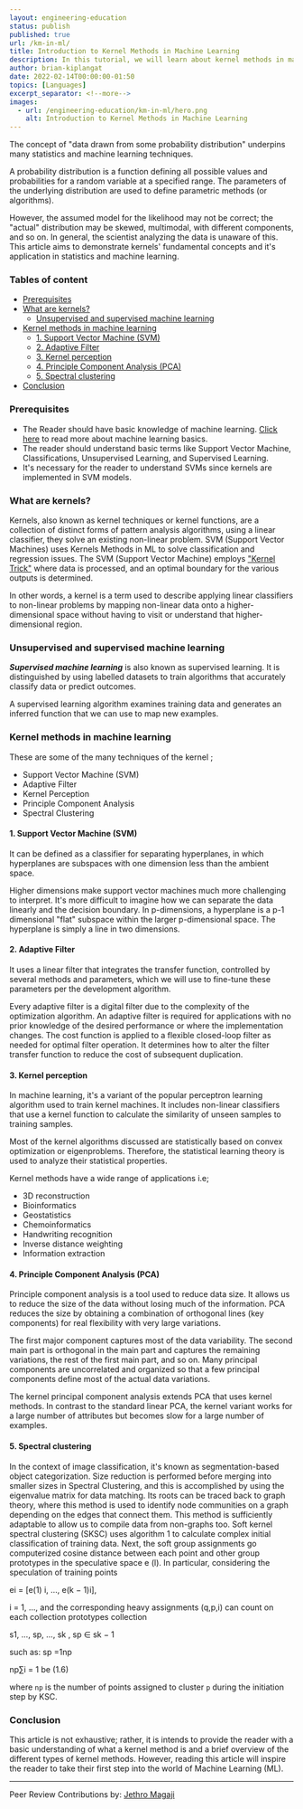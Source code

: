 ```yaml
---
layout: engineering-education
status: publish
published: true
url: /km-in-ml/
title: Introduction to Kernel Methods in Machine Learning 
description: In this tutorial, we will learn about kernel methods in machine learning and how to use them to solve classification and regression problems.
author: brian-kiplangat
date: 2022-02-14T00:00:00-01:50
topics: [Languages]
excerpt_separator: <!--more-->
images:
  - url: /engineering-education/km-in-ml/hero.png
    alt: Introduction to Kernel Methods in Machine Learning 
---
```

The concept of "data drawn from some probability distribution" underpins many statistics and machine learning techniques. 
<!--more-->
A probability distribution is a function defining all possible values and probabilities for a random variable at a specified range. The parameters of the underlying distribution are used to define parametric methods (or algorithms).

However, the assumed model for the likelihood may not be correct; the "actual" distribution may be skewed, multimodal, with different components, and so on. In general, the scientist analyzing the data is unaware of this. This article aims to demonstrate kernels' fundamental concepts and it's application in statistics and machine learning.

### Tables of content
- [Prerequisites](#prerequisites)
- [What are kernels?](#what-are-kernels)
	- [Unsupervised and supervised machine learning](#unsupervised-and-supervised-machine-learning)
- [Kernel methods in machine learning](#kernel-methods-in-machine-learning)
	- [1. Support Vector Machine (SVM)](#1-support-vector-machine-svm)
	- [2. Adaptive Filter](#2-adaptive-filter)
	- [3. Kernel perception](#3-kernel-perception)
	- [4. Principle Component Analysis (PCA)](#4-principle-component-analysis-pca)
	- [5. Spectral clustering](#5-spectral-clustering)
- [Conclusion](#conclusion)

### Prerequisites
- The Reader should have basic knowledge of machine learning. [Click here](https://www.digitalocean.com/community/tutorials/an-introduction-to-machine-learning) to read more about machine learning basics.
- The reader should understand basic terms like Support Vector Machine, Classifications, Unsupervised Learning, and Supervised Learning.
- It's necessary for the reader to understand SVMs since kernels are implemented in SVM models. 

### What are kernels?
Kernels, also known as kernel techniques or kernel functions, are a collection of distinct forms of pattern analysis algorithms, using a linear classifier, they solve an existing non-linear problem. SVM (Support Vector Machines) uses Kernels Methods in ML to solve classification and regression issues. The SVM (Support Vector Machine) employs ["Kernel Trick"](https://towardsdatascience.com/the-kernel-trick-c98cdbcaeb3f) where data is processed, and an optimal boundary for the various outputs is determined.

In other words, a kernel is a term used to describe applying linear classifiers to non-linear problems by mapping non-linear data onto a higher-dimensional space without having to visit or understand that higher-dimensional region.

### Unsupervised and supervised machine learning
___Supervised machine learning___ is also known as supervised learning. It is distinguished by using labelled datasets to train algorithms that accurately classify data or predict outcomes.

A supervised learning algorithm examines training data and generates an inferred function that we can use to map new examples.

### Kernel methods in machine learning
These are some of the many techniques of the kernel ;
- Support Vector Machine (SVM)
- Adaptive Filter
- Kernel Perception
- Principle Component Analysis
- Spectral Clustering

#### 1. Support Vector Machine (SVM)
It can be defined as a classifier for separating hyperplanes, in which hyperplanes are subspaces with one dimension less than the ambient space. 

Higher dimensions make support vector machines much more challenging to interpret. It's more difficult to imagine how we can separate the data linearly and the decision boundary. In p-dimensions, a hyperplane is a p-1 dimensional "flat" subspace within the larger p-dimensional space. The hyperplane is simply a line in two dimensions.

#### 2. Adaptive Filter
It uses a linear filter that integrates the transfer function, controlled by several methods and parameters, which we will use to fine-tune these parameters per the development algorithm.

Every adaptive filter is a digital filter due to the complexity of the optimization algorithm. An adaptive filter is required for applications with no prior knowledge of the desired performance or where the implementation changes. The cost function is applied to a flexible closed-loop filter as needed for optimal filter operation. It determines how to alter the filter transfer function to reduce the cost of subsequent duplication.


#### 3. Kernel perception
In machine learning, it's a variant of the popular perceptron learning algorithm used to train kernel machines. It includes non-linear classifiers that use a kernel function to calculate the similarity of unseen samples to training samples.

Most of the kernel algorithms discussed are statistically based on convex optimization or eigenproblems. Therefore, the statistical learning theory is used to analyze their statistical properties.

Kernel methods have a wide range of applications i.e;

 - 3D reconstruction
 - Bioinformatics
 - Geostatistics
 - Chemoinformatics
 - Handwriting recognition
 - Inverse distance weighting
 - Information extraction

#### 4. Principle Component Analysis (PCA)
Principle component analysis is a tool used to reduce data size. It allows us to reduce the size of the data without losing much of the information. PCA reduces the size by obtaining a combination of orthogonal lines (key components) for real flexibility with very large variations.

The first major component captures most of the data variability. The second main part is orthogonal in the main part and captures the remaining variations, the rest of the first main part, and so on. Many principal components are uncorrelated and organized so that a few principal components define most of the actual data variations.

The kernel principal component analysis extends PCA that uses kernel methods. In contrast to the standard linear PCA, the kernel variant works for a large number of attributes but becomes slow for a large number of examples.

#### 5. Spectral clustering
In the context of image classification, it's known as segmentation-based object categorization. Size reduction is performed before merging into smaller sizes in Spectral Clustering, and this is accomplished by using the eigenvalue matrix for data matching. Its roots can be traced back to graph theory, where this method is used to identify node communities on a graph depending on the edges that connect them. This method is sufficiently adaptable to allow us to compile data from non-graphs too.
Soft kernel spectral clustering (SKSC) uses algorithm 1 to calculate complex initial classification of training data. Next, the soft group assignments go computerized cosine distance between each point and other group prototypes in the speculative space e (l). In particular, considering the speculation of training points 

ei = [e(1)
i, ..., e(k − 1)i], 

i = 1, ...,  and the corresponding heavy assignments (q,p,i) can count on each collection prototypes collection 

s1, ..., sp, ..., sk
, sp ∈ sk − 1 

such as: sp =1np 

np∑i = 1 be (1.6)

where `np` is the number of points assigned to cluster `p` during the initiation step by KSC.

### Conclusion
This article is not exhaustive; rather, it is intends to provide the reader with a basic understanding of what a kernel method is and a brief overview of the different types of kernel methods. However, reading this article will inspire the reader to take their first step into the world of Machine Learning (ML).

---
Peer Review Contributions by: [Jethro Magaji](/engineering-education/authors/jethro-magaji/)
